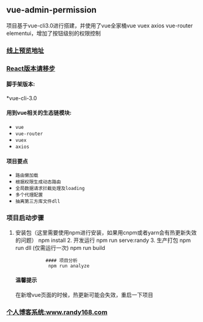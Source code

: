 ## vue-admin-permission
项目基于vue-cli3.0进行搭建，并使用了vue全家桶vue vuex axios vue-router elementui，增加了按钮级别的权限控制


 ### <a target="_blank" href="http://www.vueadmin.cn">线上预览地址</a>
 ### <a target="_blank" href="https://github.com/loveRandy/react-admin">React版本请移步</a>
  

#### 脚手架版本:
 *vue-cli-3.0
 
 #### 用到vue相关的生态链模块:
  * `vue`
  * `vue-router`
  * `vuex`
  * `axios`
 
 #### 项目要点
  * `路由懒加载`
  * `根据权限生成动态路由`
  * `全局数据请求拦截处理及loading`
  * `多个代理配置`
  * `抽离第三方库文件dll`
  
  ### 项目启动步骤
1. 安装包（这里需要使用npm进行安装，如果用cnpm或者yarn会有热更新失效的问题）
                    npm install 
                 2. 开发运行
                   npm run serve:randy
                 3. 生产打包
                   npm run dll (仅需运行一次)
                   npm run build
                 
                  #### 项目分析
                   npm run analyze
  
   #### 温馨提示
   在新增vue页面的时候，热更新可能会失效，重启一下项目
  
### <a target="_blank" href="http://www.randy168.com">个人博客系统:www.randy168.com</a>
